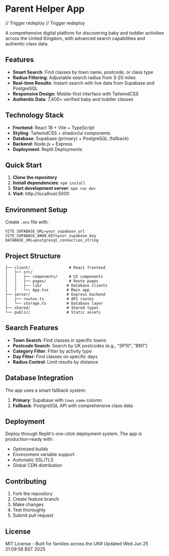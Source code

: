 # Parent Helper App

// Trigger redeploy
// Trigger redeploy

A comprehensive digital platform for discovering baby and toddler activities across the United Kingdom, with advanced search capabilities and authentic class data.

## Features

- **Smart Search**: Find classes by town name, postcode, or class type
- **Radius Filtering**: Adjustable search radius from 3-20 miles
- **Real-time Results**: Instant search with live data from Supabase and PostgreSQL
- **Responsive Design**: Mobile-first interface with TailwindCSS
- **Authentic Data**: 7,400+ verified baby and toddler classes

## Technology Stack

- **Frontend**: React 18 + Vite + TypeScript
- **Styling**: TailwindCSS + shadcn/ui components
- **Database**: Supabase (primary) + PostgreSQL (fallback)
- **Backend**: Node.js + Express
- **Deployment**: Replit Deployments

## Quick Start

1. **Clone the repository**
2. **Install dependencies**: `npm install`
3. **Start development server**: `npm run dev`
4. **Visit**: http://localhost:5000

## Environment Setup

Create `.env` file with:
```
VITE_SUPABASE_URL=your_supabase_url
VITE_SUPABASE_ANON_KEY=your_supabase_key
DATABASE_URL=postgresql_connection_string
```

## Project Structure

```
├── client/                 # React frontend
│   ├── src/
│   │   ├── components/     # UI components
│   │   ├── pages/          # Route pages
│   │   ├── lib/           # Database clients
│   │   └── App.tsx        # Main app
├── server/                # Express backend
│   ├── routes.ts          # API routes
│   └── storage.ts         # Database layer
├── shared/                # Shared types
└── public/                # Static assets
```

## Search Features

- **Town Search**: Find classes in specific towns
- **Postcode Search**: Search by UK postcodes (e.g., "SP10", "BN1")
- **Category Filter**: Filter by activity type
- **Day Filter**: Find classes on specific days
- **Radius Control**: Limit results by distance

## Database Integration

The app uses a smart fallback system:
1. **Primary**: Supabase with `town_name` column
2. **Fallback**: PostgreSQL API with comprehensive class data

## Deployment

Deploy through Replit's one-click deployment system. The app is production-ready with:
- Optimized builds
- Environment variable support
- Automatic SSL/TLS
- Global CDN distribution

## Contributing

1. Fork the repository
2. Create feature branch
3. Make changes
4. Test thoroughly
5. Submit pull request

## License

MIT License - Built for families across the UK# Updated Wed Jun 25 21:09:56 BST 2025
